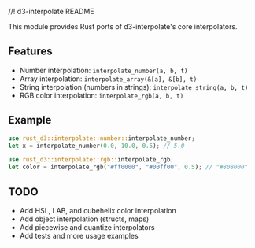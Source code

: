 //! d3-interpolate README

This module provides Rust ports of d3-interpolate's core interpolators.

## Features
- Number interpolation: `interpolate_number(a, b, t)`
- Array interpolation: `interpolate_array(&[a], &[b], t)`
- String interpolation (numbers in strings): `interpolate_string(a, b, t)`
- RGB color interpolation: `interpolate_rgb(a, b, t)`

## Example
```rust
use rust_d3::interpolate::number::interpolate_number;
let x = interpolate_number(0.0, 10.0, 0.5); // 5.0

use rust_d3::interpolate::rgb::interpolate_rgb;
let color = interpolate_rgb("#ff0000", "#00ff00", 0.5); // "#808000"
```

## TODO
- Add HSL, LAB, and cubehelix color interpolation
- Add object interpolation (structs, maps)
- Add piecewise and quantize interpolators
- Add tests and more usage examples
